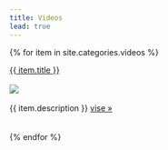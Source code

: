 ```yaml
---
title: Videos
lead: true
---
```


{% for item in site.categories.videos %}
<div>
<a href="{{site.baseurl}}{{item.url}}">{{ item.title }}</a><br/><br/>
<div><img src="{{item.img_url  | prepend: site.baseurl }}"></div>
<br/>
<div class=' justify' >{{ item.description }}  <a href="{{site.baseurl}}{{item.url}}">vise »</a></div> <br/><br/>
</div>
{% endfor %}
